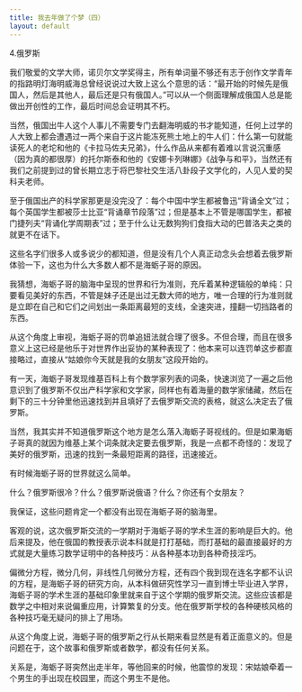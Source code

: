 ```yaml
---
title: 我去年做了个梦（四）
layout: default
---
```


4.俄罗斯

我们敬爱的文学大师，诺贝尔文学奖得主，所有单词量不够还有志于创作文学青年的指路明灯海明威海总曾经说说过大致上这么个意思的话：“最开始的时候先是俄国人，然后是其他人，最后还是只有俄国人。”可以从一个侧面理解成俄国人总是能做出开创性的工作，最后时间总会证明其不朽。

当然，俄国出牛人这个人事儿不需要专门去翻海明威的书才能知道，任何上过学的人大致上都会遭遇过一两个来自于这片能冻死熊土地上的牛人们：什么第一句就能读死人的老坨和他的《卡拉马佐夫兄弟》，什么作品从来都有着难以言说沉重感（因为真的都很厚）的托尔斯泰和他的《安娜卡列琳娜》《战争与和平》，当然还有我们之前提到过的曾长期立志于将巴黎社交生活八卦段子文学化的，人见人爱的契科夫老师。

至于俄国出产的科学家那更是没完没了：每个中国中学生都被鲁迅“背诵全文”过；每个英国学生都被莎士比亚“背诵章节段落”过；但是基本上不管是哪国学生，都被门捷列夫“背诵化学周期表”过；至于什么让无数狗狗们食指大动的巴普洛夫之类的就更不在话下。

这些名字们很多人或多说少的都知道，但是没有几个人真正动念头会想着去俄罗斯体验一下，这也为什么大多数人都不是海蛎子哥的原因。

我猜想，海蛎子哥的脑海中呈现的世界和行为准则，充斥着某种逻辑般的单纯：只要看见美好的东西，不管是妹子还是出过无数大师的地方，唯一合理的行为准则就是立即在自己和它们之间划出一条距离最短的支线，全速突进，撞翻一切挡路者的东西。

从这个角度上审视，海蛎子哥的罚单追妞法就合理了很多。不但合理，而且在很多意义上这已经是他乐于对世界作出妥协的某种表现了：他本来可以连罚单这步都直接略过，直接从“姑娘你今天就是我的女朋友”这段开始的。

有一天，海蛎子哥发现维基百科上有个数学家列表的词条，快速浏览了一遍之后他意识到了俄罗斯不仅出产科学家和文学家，同样也有着海量的数学家储藏，然后在剩下的三十分钟里他迅速找到并且填好了去俄罗斯交流的表格，就这么决定去了俄罗斯。

当然，我其实并不知道俄罗斯这个地方是怎么落入海蛎子哥视线的。但是如果海蛎子哥真的就因为维基上某个词条就决定要去俄罗斯，我是一点都不奇怪的：发现了美好的俄罗斯，迅速的找到一条最短距离的路径，迅速接近。

有时候海蛎子哥的世界就这么简单。

什么？俄罗斯很冷？什么？俄罗斯说俄语？什么？你还有个女朋友？

我保证，这些问题肯定一个都没有出现在海蛎子哥的脑海里。



客观的说，这次俄罗斯交流的一学期对于海蛎子哥的学术生涯的影响是巨大的。他后来提及，他在俄国的教授表示说本科就是打打基础，而打基础的最直接最好的方式就是大量练习数学证明中的各种技巧：从各种基本功到各种奇技淫巧。

偏微分方程，微分几何，非线性几何微分方程，还有四个我到现在连名字都不认识的方程，是海蛎子哥的研究方向，从本科做研究性学习一直到博士毕业进入学界，海蛎子哥的学术生涯的基础印象里就来自于这个学期的俄罗斯交流。这些应该都是数学之中相对来说偏重应用，计算繁复的分支。他在俄罗斯学校的各种硬核风格的各种技巧毫无疑问的排上了用场。

从这个角度上说，海蛎子哥的俄罗斯之行从长期来看显然是有着正面意义的。但是问题在于，这个故事和俄罗斯或者数学，都没有任何关系。

关系是，海蛎子哥突然出走半年，等他回来的时候，他震惊的发现：宋姑娘牵着一个男生的手出现在校园里，而这个男生不是他。
